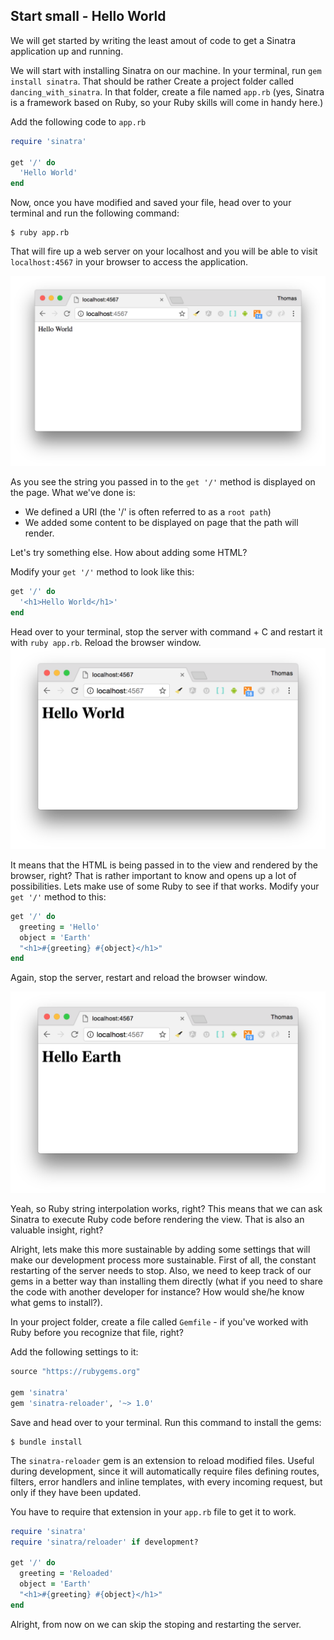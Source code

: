 ## Start small - Hello World
We will get started by writing the least amout of code to get a Sinatra application up and running.

We will start with installing Sinatra on our machine. In your terminal, run `gem install sinatra`. That should be rather 
Create a project folder called `dancing_with_sinatra`. 
In that folder, create a file named `app.rb` (yes, Sinatra is a framework based on Ruby, so your Ruby skills will come in handy here.) 

Add the following code to `app.rb` 

```ruby
require 'sinatra'

get '/' do
  'Hello World'
end

```

Now, once you have modified and saved your file, head over to your terminal and run the following command: 

```
$ ruby app.rb

```

That will fire up a web server on your localhost and you will be able to visit `localhost:4567` in your browser to access the application.  

![](/assets/sinatra_hello_world.png)

As you see the string you passed in to the `get '/'` method is displayed on the page. What we've done is:
* We defined a URI (the '/' is often referred to as a `root path`)
* We added some content to be displayed on page that the path will render.

Let's try something else. How about adding some HTML?

Modify your `get '/'` method to look like this: 

```ruby
get '/' do
  '<h1>Hello World</h1>'
end

```

Head over to your terminal, stop the server with command + C and restart it with `ruby app.rb`. Reload the browser window. 
![](/assets/sinatra_hello_world_2.png)

It means that the HTML is being passed in to the view and rendered by the browser, right? That is rather important to know and opens up a lot of possibilities. Lets make use of some Ruby to see if that works. Modify your `get '/'` method to this:

```ruby
get '/' do
  greeting = 'Hello'
  object = 'Earth'
  "<h1>#{greeting} #{object}</h1>"
end
```
Again, stop the server, restart and reload the browser window.

![](/assets/sinatra_hello_world_3.png)

Yeah, so Ruby string interpolation works, right? This means that we can ask Sinatra to execute Ruby code before rendering the view. That is also an valuable insight, right? 






Alright, lets make this more sustainable by adding some settings that will make our development process more sustainable. First of all, the constant restarting of the server needs to stop. Also, we need to keep track of our gems in a better way than installing them directly (what if you need to share the code with another developer for instance? How would she/he know what gems to install?).

In your project folder, create a file called `Gemfile` - if you've worked with Ruby before you recognize that file, right? 

Add the following settings to it:

```ruby
source "https://rubygems.org"

gem 'sinatra'
gem 'sinatra-reloader', '~> 1.0'
```

Save and head over to your terminal. Run this command to install the gems:
```
$ bundle install
``` 
The `sinatra-reloader` gem is an extension to reload modified files. Useful during development, since it will automatically require files defining routes, filters, error handlers and inline templates, with every incoming request, but only if they have been updated.

You have to require that extension in your `app.rb` file to get it to work. 

```ruby
require 'sinatra'
require 'sinatra/reloader' if development?

get '/' do
  greeting = 'Reloaded'
  object = 'Earth'
  "<h1>#{greeting} #{object}</h1>"
end

```

Alright, from now on we can skip the stoping and restarting the server. 







